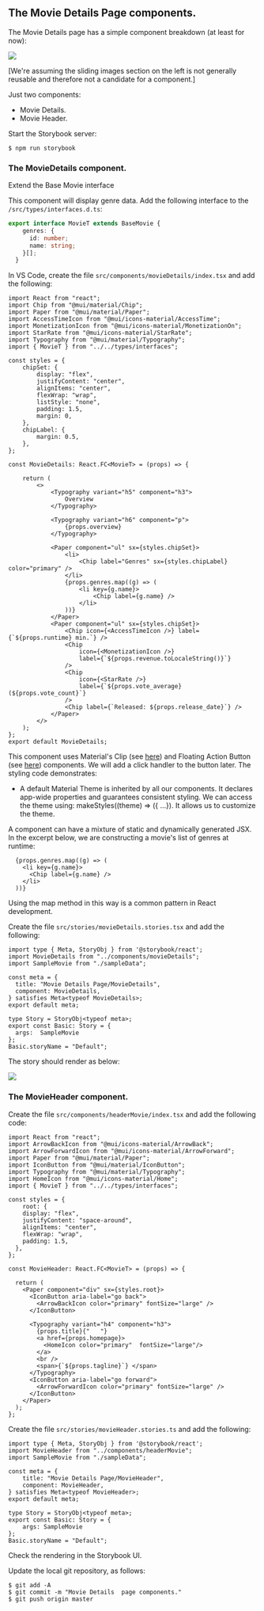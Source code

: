 ## The Movie Details Page components.

The Movie Details page has a simple component breakdown (at least for now):

![][moviecomponents]

[We're assuming the sliding images section on the left is not generally reusable and therefore not a candidate for a component.]

Just two components:

+ Movie Details.
+ Movie Header.

Start the Storybook server:
~~~
$ npm run storybook
~~~

### The MovieDetails component.

Extend the Base Movie interface

This component will display genre data. Add the following interface to the `/src/types/interfaces.d.ts`:
~~~typescript
export interface MovieT extends BaseMovie {
    genres: {
      id: number;
      name: string;
    }[];
  }
~~~



In VS Code, create the file `src/components/movieDetails/index.tsx` and add the following:

~~~tsx
import React from "react";
import Chip from "@mui/material/Chip";
import Paper from "@mui/material/Paper";
import AccessTimeIcon from "@mui/icons-material/AccessTime";
import MonetizationIcon from "@mui/icons-material/MonetizationOn";
import StarRate from "@mui/icons-material/StarRate";
import Typography from "@mui/material/Typography";
import { MovieT } from "../../types/interfaces";

const styles = {
    chipSet: {
        display: "flex",
        justifyContent: "center",
        alignItems: "center",
        flexWrap: "wrap",
        listStyle: "none",
        padding: 1.5,
        margin: 0,
    },
    chipLabel: {
        margin: 0.5,
    },
};

const MovieDetails: React.FC<MovieT> = (props) => {

    return (
        <>
            <Typography variant="h5" component="h3">
                Overview
            </Typography>

            <Typography variant="h6" component="p">
                {props.overview}
            </Typography>

            <Paper component="ul" sx={styles.chipSet}>
                <li>
                    <Chip label="Genres" sx={styles.chipLabel} color="primary" />
                </li>
                {props.genres.map((g) => (
                    <li key={g.name}>
                        <Chip label={g.name} />
                    </li>
                ))}
            </Paper>
            <Paper component="ul" sx={styles.chipSet}>
                <Chip icon={<AccessTimeIcon />} label={`${props.runtime} min.`} />
                <Chip
                    icon={<MonetizationIcon />}
                    label={`${props.revenue.toLocaleString()}`}
                />
                <Chip
                    icon={<StarRate />}
                    label={`${props.vote_average} (${props.vote_count}`}
                />
                <Chip label={`Released: ${props.release_date}`} />
            </Paper>
        </>
    );
};
export default MovieDetails;
~~~
This component uses Material's Clip (see [here](https://material-ui.com/components/chips/)) and Floating Action Button (see [here](https://material-ui.com/components/floating-action-button/)) components. We will add a click handler to the button later. The styling code demonstrates:

+ A default Material Theme is inherited by all our components. It declares app-wide properties and guarantees consistent styling. We can access the theme using: makeStyles((theme) => ({ ...}). It allows us to customize the theme.

A component can have a mixture of static and dynamically generated JSX. In the excerpt below, we are constructing a movie's list of genres at runtime:
~~~tsx
  {props.genres.map((g) => (
    <li key={g.name}>
      <Chip label={g.name} />
    </li>
  ))}
~~~
Using the map method in this way is a common pattern in React development.

Create the file `src/stories/movieDetails.stories.tsx` and add the following:

~~~tsx
import type { Meta, StoryObj } from '@storybook/react';
import MovieDetails from "../components/movieDetails";
import SampleMovie from "./sampleData";

const meta = {
  title: "Movie Details Page/MovieDetails",
  component: MovieDetails,
} satisfies Meta<typeof MovieDetails>;
export default meta;

type Story = StoryObj<typeof meta>;
export const Basic: Story = {
  args:  SampleMovie
};
Basic.storyName = "Default";
~~~
The story should render as below:

![][detailsstory]

### The MovieHeader component.

Create the file `src/components/headerMovie/index.tsx` and add the following code:
~~~tsx
import React from "react";
import ArrowBackIcon from "@mui/icons-material/ArrowBack";
import ArrowForwardIcon from "@mui/icons-material/ArrowForward";
import Paper from "@mui/material/Paper";
import IconButton from "@mui/material/IconButton";
import Typography from "@mui/material/Typography";
import HomeIcon from "@mui/icons-material/Home";
import { MovieT } from "../../types/interfaces"; 

const styles = {
    root: {  
    display: "flex",
    justifyContent: "space-around",
    alignItems: "center",
    flexWrap: "wrap",
    padding: 1.5,
  },
};

const MovieHeader: React.FC<MovieT> = (props) => {
  
  return (
    <Paper component="div" sx={styles.root}>
      <IconButton aria-label="go back">
        <ArrowBackIcon color="primary" fontSize="large" />
      </IconButton>

      <Typography variant="h4" component="h3">
        {props.title}{"   "}
        <a href={props.homepage}>
          <HomeIcon color="primary"  fontSize="large"/>
        </a>
        <br />
        <span>{`${props.tagline}`} </span>
      </Typography>
      <IconButton aria-label="go forward">
        <ArrowForwardIcon color="primary" fontSize="large" />
      </IconButton>
    </Paper>
  );
};
~~~
Create the file `src/stories/movieHeader.stories.ts` and add the following:
~~~tsx
import type { Meta, StoryObj } from '@storybook/react';
import MovieHeader from "../components/headerMovie";
import SampleMovie from "./sampleData";

const meta = {
    title: "Movie Details Page/MovieHeader",
    component: MovieHeader,
} satisfies Meta<typeof MovieHeader>;
export default meta;

type Story = StoryObj<typeof meta>;
export const Basic: Story = {
    args: SampleMovie
};
Basic.storyName = "Default";
~~~
Check the rendering in the Storybook UI.

Update the local git repository, as follows:
~~~
$ git add -A
$ git commit -m "Movie Details  page components."
$ git push origin master
~~~

[moviecomponents]: ./img/moviecomponents.png
[detailsstory]: ./img/detailstory.png